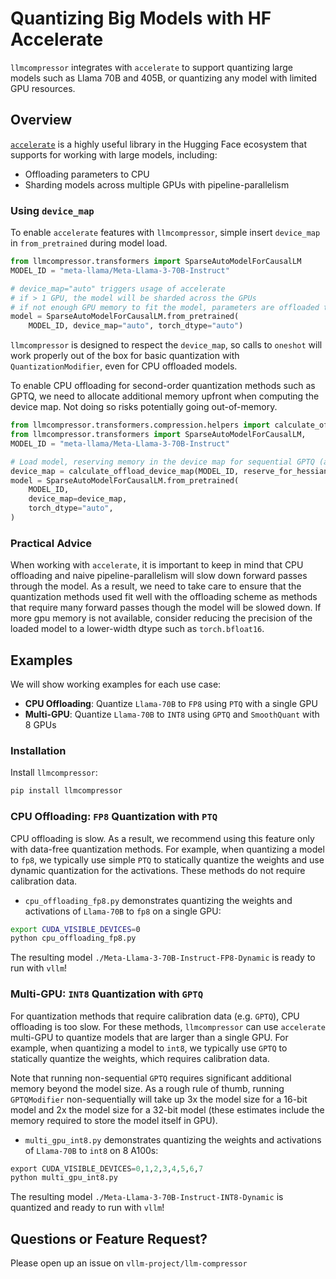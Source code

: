 # Quantizing Big Models with HF Accelerate

`llmcompressor` integrates with `accelerate` to support quantizing large models such as Llama 70B and 405B, or quantizing any model with limited GPU resources.

## Overview

[`accelerate`]((https://huggingface.co/docs/accelerate/en/index)) is a highly useful library in the Hugging Face ecosystem that supports for working with large models, including:
- Offloading parameters to CPU
- Sharding models across multiple GPUs with pipeline-parallelism


### Using `device_map`

To enable `accelerate` features with `llmcompressor`, simple insert `device_map` in `from_pretrained` during model load.

```python
from llmcompressor.transformers import SparseAutoModelForCausalLM
MODEL_ID = "meta-llama/Meta-Llama-3-70B-Instruct"

# device_map="auto" triggers usage of accelerate
# if > 1 GPU, the model will be sharded across the GPUs
# if not enough GPU memory to fit the model, parameters are offloaded to the CPU
model = SparseAutoModelForCausalLM.from_pretrained(
    MODEL_ID, device_map="auto", torch_dtype="auto")
```

`llmcompressor` is designed to respect the `device_map`, so calls to `oneshot` 
will work properly out of the box for basic quantization with `QuantizationModifier`,
even for CPU offloaded models. 

To enable CPU offloading for second-order quantization methods such as GPTQ, we need to 
allocate additional memory upfront when computing the device map. Not doing so risks
potentially going out-of-memory.

```python
from llmcompressor.transformers.compression.helpers import calculate_offload_device_map
from llmcompressor.transformers import SparseAutoModelForCausalLM,
MODEL_ID = "meta-llama/Meta-Llama-3-70B-Instruct"

# Load model, reserving memory in the device map for sequential GPTQ (adjust num_gpus as needed)
device_map = calculate_offload_device_map(MODEL_ID, reserve_for_hessians=True, num_gpus=1)
model = SparseAutoModelForCausalLM.from_pretrained(
    MODEL_ID,
    device_map=device_map,
    torch_dtype="auto",
)
```

### Practical Advice

When working with `accelerate`, it is important to keep in mind that CPU offloading and naive pipeline-parallelism will slow down forward passes through the model. As a result, we need to take care to ensure that the quantization methods used fit well with the offloading scheme as methods that require many forward passes though the model will be slowed down. If more gpu memory is not available, consider reducing the precision of the loaded model to a lower-width dtype such as `torch.bfloat16`.

## Examples

We will show working examples for each use case:
- **CPU Offloading**: Quantize `Llama-70B` to `FP8` using `PTQ` with a single GPU
- **Multi-GPU**: Quantize `Llama-70B` to `INT8` using `GPTQ` and `SmoothQuant` with 8 GPUs

### Installation

Install `llmcompressor`:

```bash
pip install llmcompressor
```

### CPU Offloading: `FP8` Quantization with `PTQ`

CPU offloading is slow. As a result, we recommend using this feature only with data-free quantization methods. For example, when quantizing a model to `fp8`, we typically use simple `PTQ` to statically quantize the weights and use dynamic quantization for the activations. These methods do not require calibration data.

- `cpu_offloading_fp8.py` demonstrates quantizing the weights and activations of `Llama-70B` to `fp8` on a single GPU:

```bash
export CUDA_VISIBLE_DEVICES=0
python cpu_offloading_fp8.py
```

The resulting model `./Meta-Llama-3-70B-Instruct-FP8-Dynamic` is ready to run with `vllm`!

### Multi-GPU: `INT8` Quantization with `GPTQ`

For quantization methods that require calibration data (e.g. `GPTQ`), CPU offloading is too slow. For these methods, `llmcompressor` can use `accelerate` multi-GPU to quantize models that are larger than a single GPU. For example, when quantizing a model to `int8`, we typically use `GPTQ` to statically quantize the weights, which requires calibration data.

Note that running non-sequential `GPTQ` requires significant additional memory beyond the model size. As a rough rule of thumb, running `GPTQModifier` non-sequentially will take up 3x the model size for a 16-bit model and 2x the model size for a 32-bit model (these estimates include the memory required to store the model itself in GPU).

- `multi_gpu_int8.py` demonstrates quantizing the weights and activations of `Llama-70B` to `int8` on 8 A100s:

```python
export CUDA_VISIBLE_DEVICES=0,1,2,3,4,5,6,7
python multi_gpu_int8.py
```

The resulting model `./Meta-Llama-3-70B-Instruct-INT8-Dynamic` is quantized and ready to run with `vllm`!

## Questions or Feature Request?

Please open up an issue on `vllm-project/llm-compressor`
